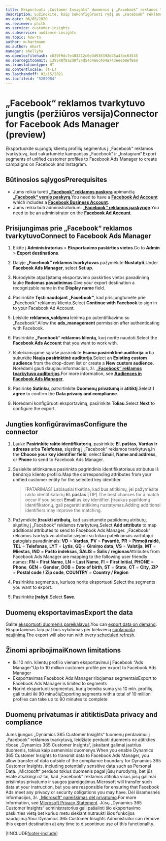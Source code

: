 ```yaml
---
title: Eksportuoti „Customer Insights“ duomenis į „Facebook“ reklamos tvarkytuvą
description: Sužinokite, kaip sukonfigūruoti ryšį su „Facebook“ reklamos tvarkytuvu.
ms.date: 06/05/2020
ms.reviewer: philk
ms.service: customer-insights
ms.subservice: audience-insights
ms.topic: how-to
author: m-hartmann
ms.author: mhart
manager: shellyha
ms.openlocfilehash: c839f9dc7e403412c0e3d936392d45a43bc63545
ms.sourcegitcommit: 139548f8a2d0f24d54c4a6c404a743eeeb8ef8e0
ms.translationtype: HT
ms.contentlocale: lt-LT
ms.lasthandoff: 02/15/2021
ms.locfileid: "5269984"
---
```

# <a name="connector-for-facebook-ads-manager-preview"></a><span data-ttu-id="6e225-103">„Facebook“ reklamos tvarkytuvo jungtis (peržiūros versija)</span><span class="sxs-lookup"><span data-stu-id="6e225-103">Connector for Facebook Ads Manager (preview)</span></span>

<span data-ttu-id="6e225-104">Eksportuokite sujungtų klientų profilių segmentus į „Facebook“ reklamos tvarkytuvą, kad sukurtumėte kampanijas „Facebook“ ir „Instagram“.</span><span class="sxs-lookup"><span data-stu-id="6e225-104">Export segments of unified customer profiles to Facebook Ads Manager to create campaigns on Facebook and Instagram.</span></span>

## <a name="prerequisites"></a><span data-ttu-id="6e225-105">Būtinosios sąlygos</span><span class="sxs-lookup"><span data-stu-id="6e225-105">Prerequisites</span></span>

- <span data-ttu-id="6e225-106">Jums reikia turėti [**„Facebook“ reklamos paskyrą**](https://www.facebook.com/business/learn/lessons/step-by-step-ads-manager-account) apimančią [**„Facebook“ verslo paskyrą**](https://business.facebook.com/).</span><span class="sxs-lookup"><span data-stu-id="6e225-106">You need to have a [**Facebook Ad Account**](https://www.facebook.com/business/learn/lessons/step-by-step-ads-manager-account) which includes a [**Facebook Business Account**](https://business.facebook.com/).</span></span>
- <span data-ttu-id="6e225-107">Jums reikia būti administratoriumi [**„Facebook“ reklamos paskyroje**](https://www.facebook.com/business/learn/lessons/step-by-step-ads-manager-account).</span><span class="sxs-lookup"><span data-stu-id="6e225-107">You need to be an administrator on the [**Facebook Ad Account**](https://www.facebook.com/business/learn/lessons/step-by-step-ads-manager-account).</span></span>

## <a name="connect-to-facebook-ads-manager"></a><span data-ttu-id="6e225-108">Prisijungimas prie „Facebook“ reklamos tvarkytuvo</span><span class="sxs-lookup"><span data-stu-id="6e225-108">Connect to Facebook Ads Manager</span></span>

1. <span data-ttu-id="6e225-109">Eikite į **Administratorius** > **Eksportavimo paskirties vietos**.</span><span class="sxs-lookup"><span data-stu-id="6e225-109">Go to **Admin** > **Export destinations**.</span></span>

1. <span data-ttu-id="6e225-110">Dalyje **„Facebook“ reklamos tvarkytuvas** pažymėkite **Nustatyti**.</span><span class="sxs-lookup"><span data-stu-id="6e225-110">Under **Facebook Ads Manager**, select **Set up**.</span></span>

1. <span data-ttu-id="6e225-111">Nurodykite atpažįstamą eksportavimo paskirties vietos pavadinimą lauke **Rodomas pavadinimas**.</span><span class="sxs-lookup"><span data-stu-id="6e225-111">Give your export destination a recognizable name in the **Display name** field.</span></span>

1. <span data-ttu-id="6e225-112">Pasirinkite **Tęsti naudojant „Facebook“**, kad prisijungtumėte prie „Facebook“ reklamos kliento.</span><span class="sxs-lookup"><span data-stu-id="6e225-112">Select **Continue with Facebook** to sign in to your Facebook Ad Account.</span></span>

1. <span data-ttu-id="6e225-113">Leiskite **reklamos_valdymu** leidimą po autentifikavimo su „Facebook“.</span><span class="sxs-lookup"><span data-stu-id="6e225-113">Allow the **ads_management** permission after authenticating with Facebook.</span></span>

1. <span data-ttu-id="6e225-114">Pasirinkite **„Facebook“ reklamos klientą**, kurį norite naudoti.</span><span class="sxs-lookup"><span data-stu-id="6e225-114">Select the **Facebook Ads Account** that you want to work with.</span></span>

1. <span data-ttu-id="6e225-115">Išplečiamajame sąraše pasirinkite **Esama pasirinktinė auditorija** arba sukurkite **Nauja pasirinktinė auditorija**.</span><span class="sxs-lookup"><span data-stu-id="6e225-115">Select an **Existing custom audience** from the drop-down list or create a **New custom audience**.</span></span> <span data-ttu-id="6e225-116">Norėdami gauti daugiau informacijos, žr. [**„Facebook“ reklamos tvarkytuvo auditorijos**](https://www.facebook.com/business/help/744354708981227?id=2469097953376494).</span><span class="sxs-lookup"><span data-stu-id="6e225-116">For more information, see [**Audiences in Facebook Ads Manager**](https://www.facebook.com/business/help/744354708981227?id=2469097953376494).</span></span>

1. <span data-ttu-id="6e225-117">Pasirinkę **Sutinku**, patvirtinkite **Duomenų privatumą ir atitiktį**.</span><span class="sxs-lookup"><span data-stu-id="6e225-117">Select **I agree** to confirm the **Data privacy and compliance**.</span></span>

1. <span data-ttu-id="6e225-118">Norėdami konfigūruoti eksportavimą, pasirinkite **Toliau**.</span><span class="sxs-lookup"><span data-stu-id="6e225-118">Select **Next** to configure the export.</span></span>

## <a name="configure-the-connector"></a><span data-ttu-id="6e225-119">Jungties konfigūravimas</span><span class="sxs-lookup"><span data-stu-id="6e225-119">Configure the connector</span></span>

1. <span data-ttu-id="6e225-120">Lauke **Pasirinkite rakto identifikatorių**, pasirinkite **El. paštas**, **Vardas ir adresas** arba **Telefonas**, siųstiną į „Facebook“ reklamos tvarkytuvą.</span><span class="sxs-lookup"><span data-stu-id="6e225-120">In the **Choose your key identifier field**, select **Email**, **Name and address**, or **Phone** to send to Facebook Ads Manager.</span></span>

1. <span data-ttu-id="6e225-121">Susiekite atitinkamus pasirinkto pagrindinio identifikatoriaus atributus iš bendrojo kliento profilio.</span><span class="sxs-lookup"><span data-stu-id="6e225-121">Map the corresponding attributes from your unified customer entity for the selected key identifier.</span></span>
   > <span data-ttu-id="6e225-122">[PATARIMAS] Labiausiai tikėtina, kad bus atitikimų, jei pažymėsite rakto identifikatorių **El. paštas**.</span><span class="sxs-lookup"><span data-stu-id="6e225-122">[TIP] The best chances for a match occur if you select **Email** as key identifier.</span></span> <span data-ttu-id="6e225-123">Įtraukus papildomų identifikatorių, gali pagerėti atitikimų nustatymas.</span><span class="sxs-lookup"><span data-stu-id="6e225-123">Adding additional identifiers may improve the matching.</span></span>

1. <span data-ttu-id="6e225-124">Pažymėkite **Įtraukti atributą**, kad susietumėte papildomų atributų, siųstinų į „Facebook“ reklamos tvarkytuvą.</span><span class="sxs-lookup"><span data-stu-id="6e225-124">Select **Add attribute** to map additional attributes to send to Facebook Ads Manager.</span></span> <span data-ttu-id="6e225-125">„Facebook“ reklamos tvarkytuvo atributai siejami su toliau pateikiamais vartotojui patogiais pavadinimais: **VD** = **Vardas**, **PV** = **Pavardė**, **PR** = **Pirmoji raidė**, **TEL** = **Telefonas**, **LYT** = **Lytis**, **GD** = **Gimimo data**, **VS** = **Valstija**, **MT** = **Miestas**, **IND** = **Pašto indeksas**, **ŠALIS** = **Šalis / regionas**</span><span class="sxs-lookup"><span data-stu-id="6e225-125">Attributes from Facebook Ads Manager are mapping to the following user friendly names: **FN** = **First Name**, **LN** = **Last Name**, **FI** = **First Initial**, **PHONE** = **Phone**, **GEN** = **Gender**, **DOB** = **Date of birth**, **ST** = **State**, **CT** = **City**, **ZIP** = **Postal code / Zip code**, **COUNTRY** = **Country / Region**</span></span>

1. <span data-ttu-id="6e225-126">Pasirinkite segmentus, kuriuos norite eksportuoti.</span><span class="sxs-lookup"><span data-stu-id="6e225-126">Select the segments you want to export.</span></span>

1. <span data-ttu-id="6e225-127">Pasirinkite **Įrašyti**.</span><span class="sxs-lookup"><span data-stu-id="6e225-127">Select **Save**.</span></span>

## <a name="export-the-data"></a><span data-ttu-id="6e225-128">Duomenų eksportavimas</span><span class="sxs-lookup"><span data-stu-id="6e225-128">Export the data</span></span>

<span data-ttu-id="6e225-129">Galite [eksportuoti duomenis pareikalavus](export-destinations.md).</span><span class="sxs-lookup"><span data-stu-id="6e225-129">You can [export data on demand](export-destinations.md).</span></span> <span data-ttu-id="6e225-130">Eksportavimas taip pat bus vykdomas per kiekvieną [suplanuotą naujinimą](system.md#schedule-tab).</span><span class="sxs-lookup"><span data-stu-id="6e225-130">The export will also run with every [scheduled refresh](system.md#schedule-tab).</span></span>

## <a name="known-limitations"></a><span data-ttu-id="6e225-131">Žinomi apribojimai</span><span class="sxs-lookup"><span data-stu-id="6e225-131">Known limitations</span></span>

- <span data-ttu-id="6e225-132">Iki 10 mln. klientų profilio vienam eksportavimui į Facebook "Ads Manager"</span><span class="sxs-lookup"><span data-stu-id="6e225-132">Up to 10 million customer profile per export to Facebook Ads Manager</span></span> 
- <span data-ttu-id="6e225-133">Eksportavimas Facebook Ads Manager ribojamas segmentais</span><span class="sxs-lookup"><span data-stu-id="6e225-133">Export to Facebook Ads Manager is limited to segments</span></span>
- <span data-ttu-id="6e225-134">Norint eksportuoti segmentus, kurių bendra suma yra 10 mln. profilių, gali trukti iki 90 minučių</span><span class="sxs-lookup"><span data-stu-id="6e225-134">Exporting segments with a total of 10 million profiles can take up to 90 minutes to complete</span></span>

## <a name="data-privacy-and-compliance"></a><span data-ttu-id="6e225-135">Duomenų privatumas ir atitiktis</span><span class="sxs-lookup"><span data-stu-id="6e225-135">Data privacy and compliance</span></span>

<span data-ttu-id="6e225-136">Jums įjungus „Dynamics 365 Customer Insights“ tuomenų perdavimui į „Facebook“ reklamos tvarkytuvą, leidžiate perduoti duomenis ne atitikties ribose „Dynamics 365 Customer Insights“, įskaitant galimai jautrius duomenis, tokius kaip asmeniniai duomenys.</span><span class="sxs-lookup"><span data-stu-id="6e225-136">When you enable Dynamics 365 Customer Insights to transmit data to Facebook Ads Manager, you allow transfer of data outside of the compliance boundary for Dynamics 365 Customer Insights, including potentially sensitive data such as Personal Data.</span></span> <span data-ttu-id="6e225-137">„Microsoft“ perduos tokius duomenis pagal jūsų nurodymą, bet jūs esate atsakingi už tai, kad „Facebook“ reklamos atitinka visus jūsų galimai prisiimtus privatumo ir saugos įpareigojimus.</span><span class="sxs-lookup"><span data-stu-id="6e225-137">Microsoft will transfer such data at your instruction, but you are responsible for ensuring that Facebook Ads meet any privacy or security obligations you may have.</span></span> <span data-ttu-id="6e225-138">Dėl išsamesnės informacijos, žr. [„Microsoft“ pareiškimas dėl privatumo](https://go.microsoft.com/fwlink/?linkid=396732).</span><span class="sxs-lookup"><span data-stu-id="6e225-138">For more information, see [Microsoft Privacy Statement](https://go.microsoft.com/fwlink/?linkid=396732).</span></span>
<span data-ttu-id="6e225-139">Jūsų „Dynamics 365 Customer Insights“ administratorius gali pašalinti šio eksportavimo paskirties vietą bet kuriuo metu siekiant nutraukti šios funkcijos naudojimą.</span><span class="sxs-lookup"><span data-stu-id="6e225-139">Your Dynamics 365 Customer Insights Administrator can remove this export destination at any time to discontinue use of this functionality.</span></span>


[!INCLUDE[footer-include](../includes/footer-banner.md)]